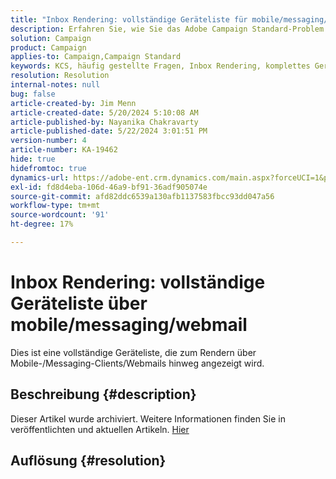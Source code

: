 ```yaml
---
title: "Inbox Rendering: vollständige Geräteliste für mobile/messaging/webmail"
description: Erfahren Sie, wie Sie das Adobe Campaign Standard-Problem lösen können, bei dem die Geräteliste für das Rendering über Mobile-/Messaging-Clients/Webmails hinweg angezeigt wird.
solution: Campaign
product: Campaign
applies-to: Campaign,Campaign Standard
keywords: KCS, häufig gestellte Fragen, Inbox Rendering, komplettes Gerätesatz, Rendering über, Mobil, Messaging-Client, Webmail, ACS, AC, Adobe Campaign, Adobe Campaign Standard
resolution: Resolution
internal-notes: null
bug: false
article-created-by: Jim Menn
article-created-date: 5/20/2024 5:10:08 AM
article-published-by: Nayanika Chakravarty
article-published-date: 5/22/2024 3:01:51 PM
version-number: 4
article-number: KA-19462
hide: true
hidefromtoc: true
dynamics-url: https://adobe-ent.crm.dynamics.com/main.aspx?forceUCI=1&pagetype=entityrecord&etn=knowledgearticle&id=26b95038-6716-ef11-9f8a-6045bd006268
exl-id: fd8d4eba-106d-46a9-bf91-36adf905074e
source-git-commit: afd82ddc6539a130afb1137583fbcc93dd047a56
workflow-type: tm+mt
source-wordcount: '91'
ht-degree: 17%

---
```


# Inbox Rendering: vollständige Geräteliste über mobile/messaging/webmail


Dies ist eine vollständige Geräteliste, die zum Rendern über Mobile-/Messaging-Clients/Webmails hinweg angezeigt wird.

## Beschreibung {#description}

Dieser Artikel wurde archiviert. Weitere Informationen finden Sie in veröffentlichten und aktuellen Artikeln. [Hier](https://experienceleague.adobe.com/search.html?lang=de#sort=relevancy)

## Auflösung {#resolution}
